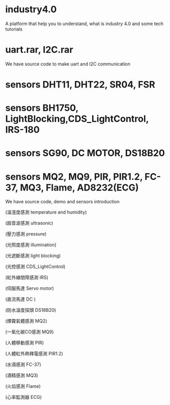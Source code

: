 # industry4.0
A platform that help you to understand, what is industry 4.0 and some tech tutorials 

# uart.rar, I2C.rar
We have source code to make uart and I2C communication

# sensors DHT11, DHT22, SR04, FSR  
# sensors BH1750, LightBlocking,CDS_LightControl, IRS-180
# sensors SG90, DC MOTOR, DS18B20
# sensors MQ2, MQ9, PIR, PIR1.2, FC-37, MQ3, Flame, AD8232(ECG)
We have source code, demo and sensors introduction  

(溫溼度感測 temperature and humidity)

(超音波感測 ultrasonic)

(壓力感測 pressure)

(光照度感測 illumination)

(光遮斷感測 light blocking)

(光控感測 CDS_LightControl)

(紅外線閉障感測 IRS)

(伺服馬達 Servo motor)

(直流馬達 DC )

(防水溫度探頭 DS18B20)

(煙霧氣體感測 MQ2)

(一氧化碳CO感測 MQ9)

(人體移動感測 PIR)

(人體紅外熱釋電感測 PIR1.2)

(水滴感測 FC-37)

(酒精感測 MQ3)

(火焰感測 Flame)

(心率監測器 ECG)
